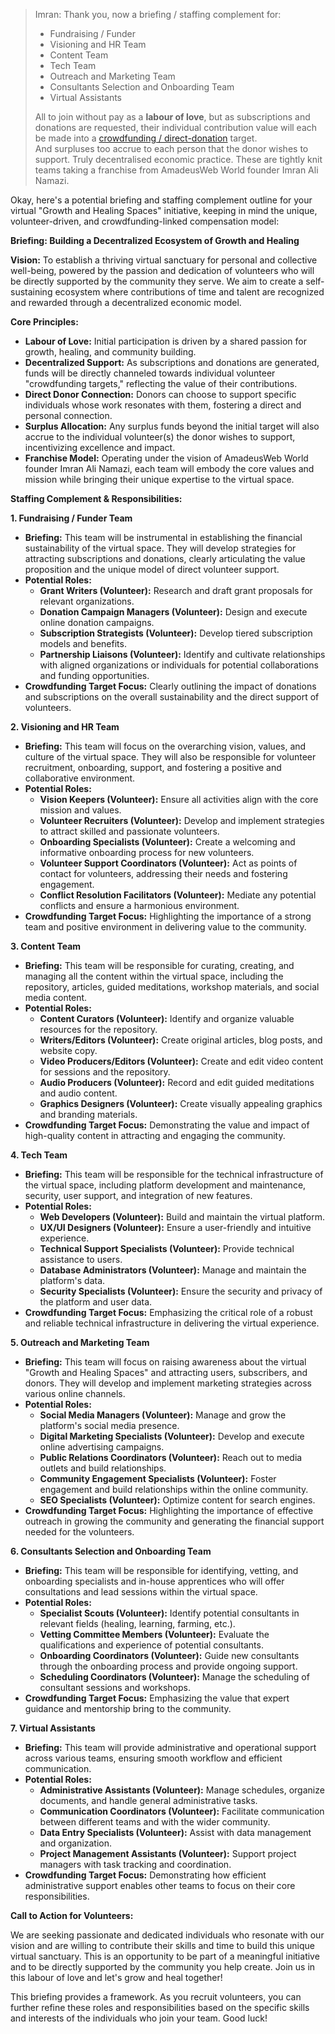> Imran: Thank you, now a briefing / staffing complement for:<br>
> - Fundraising / Funder<br>
> - Visioning and HR Team<br>
> - Content Team<br>
> - Tech Team<br>
> - Outreach and Marketing Team<br>
> - Consultants Selection and Onboarding Team<br>
> - Virtual Assistants<br>
>
> All to join without pay as a **labour of love**, but as subscriptions and donations are requested, their individual contribution value will each be made into a [crowdfunding / direct-donation](https://bitbucket.org/yieldmore/ideas/src/master/content/about/growth-model.md) target.<br>
> And surpluses too accrue to each person that the donor wishes to support. Truly decentralised economic practice. These are tightly knit teams taking a franchise from AmadeusWeb World founder Imran Ali Namazi.

Okay, here's a potential briefing and staffing complement outline for your virtual "Growth and Healing Spaces" initiative, keeping in mind the unique, volunteer-driven, and crowdfunding-linked compensation model:

**Briefing: Building a Decentralized Ecosystem of Growth and Healing**

**Vision:** To establish a thriving virtual sanctuary for personal and collective well-being, powered by the passion and dedication of volunteers who will be directly supported by the community they serve. We aim to create a self-sustaining ecosystem where contributions of time and talent are recognized and rewarded through a decentralized economic model.

**Core Principles:**

* **Labour of Love:** Initial participation is driven by a shared passion for growth, healing, and community building.
* **Decentralized Support:** As subscriptions and donations are generated, funds will be directly channeled towards individual volunteer "crowdfunding targets," reflecting the value of their contributions.
* **Direct Donor Connection:** Donors can choose to support specific individuals whose work resonates with them, fostering a direct and personal connection.
* **Surplus Allocation:** Any surplus funds beyond the initial target will also accrue to the individual volunteer(s) the donor wishes to support, incentivizing excellence and impact.
* **Franchise Model:** Operating under the vision of AmadeusWeb World founder Imran Ali Namazi, each team will embody the core values and mission while bringing their unique expertise to the virtual space.

**Staffing Complement & Responsibilities:**

**1. Fundraising / Funder Team**

* **Briefing:** This team will be instrumental in establishing the financial sustainability of the virtual space. They will develop strategies for attracting subscriptions and donations, clearly articulating the value proposition and the unique model of direct volunteer support.
* **Potential Roles:**
    * **Grant Writers (Volunteer):** Research and draft grant proposals for relevant organizations.
    * **Donation Campaign Managers (Volunteer):** Design and execute online donation campaigns.
    * **Subscription Strategists (Volunteer):** Develop tiered subscription models and benefits.
    * **Partnership Liaisons (Volunteer):** Identify and cultivate relationships with aligned organizations or individuals for potential collaborations and funding opportunities.
* **Crowdfunding Target Focus:** Clearly outlining the impact of donations and subscriptions on the overall sustainability and the direct support of volunteers.

**2. Visioning and HR Team**

* **Briefing:** This team will focus on the overarching vision, values, and culture of the virtual space. They will also be responsible for volunteer recruitment, onboarding, support, and fostering a positive and collaborative environment.
* **Potential Roles:**
    * **Vision Keepers (Volunteer):** Ensure all activities align with the core mission and values.
    * **Volunteer Recruiters (Volunteer):** Develop and implement strategies to attract skilled and passionate volunteers.
    * **Onboarding Specialists (Volunteer):** Create a welcoming and informative onboarding process for new volunteers.
    * **Volunteer Support Coordinators (Volunteer):** Act as points of contact for volunteers, addressing their needs and fostering engagement.
    * **Conflict Resolution Facilitators (Volunteer):** Mediate any potential conflicts and ensure a harmonious environment.
* **Crowdfunding Target Focus:** Highlighting the importance of a strong team and positive environment in delivering value to the community.

**3. Content Team**

* **Briefing:** This team will be responsible for curating, creating, and managing all the content within the virtual space, including the repository, articles, guided meditations, workshop materials, and social media content.
* **Potential Roles:**
    * **Content Curators (Volunteer):** Identify and organize valuable resources for the repository.
    * **Writers/Editors (Volunteer):** Create original articles, blog posts, and website copy.
    * **Video Producers/Editors (Volunteer):** Create and edit video content for sessions and the repository.
    * **Audio Producers (Volunteer):** Record and edit guided meditations and audio content.
    * **Graphics Designers (Volunteer):** Create visually appealing graphics and branding materials.
* **Crowdfunding Target Focus:** Demonstrating the value and impact of high-quality content in attracting and engaging the community.

**4. Tech Team**

* **Briefing:** This team will be responsible for the technical infrastructure of the virtual space, including platform development and maintenance, security, user support, and integration of new features.
* **Potential Roles:**
    * **Web Developers (Volunteer):** Build and maintain the virtual platform.
    * **UX/UI Designers (Volunteer):** Ensure a user-friendly and intuitive experience.
    * **Technical Support Specialists (Volunteer):** Provide technical assistance to users.
    * **Database Administrators (Volunteer):** Manage and maintain the platform's data.
    * **Security Specialists (Volunteer):** Ensure the security and privacy of the platform and user data.
* **Crowdfunding Target Focus:** Emphasizing the critical role of a robust and reliable technical infrastructure in delivering the virtual experience.

**5. Outreach and Marketing Team**

* **Briefing:** This team will focus on raising awareness about the virtual "Growth and Healing Spaces" and attracting users, subscribers, and donors. They will develop and implement marketing strategies across various online channels.
* **Potential Roles:**
    * **Social Media Managers (Volunteer):** Manage and grow the platform's social media presence.
    * **Digital Marketing Specialists (Volunteer):** Develop and execute online advertising campaigns.
    * **Public Relations Coordinators (Volunteer):** Reach out to media outlets and build relationships.
    * **Community Engagement Specialists (Volunteer):** Foster engagement and build relationships within the online community.
    * **SEO Specialists (Volunteer):** Optimize content for search engines.
* **Crowdfunding Target Focus:** Highlighting the importance of effective outreach in growing the community and generating the financial support needed for the volunteers.

**6. Consultants Selection and Onboarding Team**

* **Briefing:** This team will be responsible for identifying, vetting, and onboarding specialists and in-house apprentices who will offer consultations and lead sessions within the virtual space.
* **Potential Roles:**
    * **Specialist Scouts (Volunteer):** Identify potential consultants in relevant fields (healing, learning, farming, etc.).
    * **Vetting Committee Members (Volunteer):** Evaluate the qualifications and experience of potential consultants.
    * **Onboarding Coordinators (Volunteer):** Guide new consultants through the onboarding process and provide ongoing support.
    * **Scheduling Coordinators (Volunteer):** Manage the scheduling of consultant sessions and workshops.
* **Crowdfunding Target Focus:** Emphasizing the value that expert guidance and mentorship bring to the community.

**7. Virtual Assistants**

* **Briefing:** This team will provide administrative and operational support across various teams, ensuring smooth workflow and efficient communication.
* **Potential Roles:**
    * **Administrative Assistants (Volunteer):** Manage schedules, organize documents, and handle general administrative tasks.
    * **Communication Coordinators (Volunteer):** Facilitate communication between different teams and with the wider community.
    * **Data Entry Specialists (Volunteer):** Assist with data management and organization.
    * **Project Management Assistants (Volunteer):** Support project managers with task tracking and coordination.
* **Crowdfunding Target Focus:** Demonstrating how efficient administrative support enables other teams to focus on their core responsibilities.

**Call to Action for Volunteers:**

We are seeking passionate and dedicated individuals who resonate with our vision and are willing to contribute their skills and time to build this unique virtual sanctuary. This is an opportunity to be part of a meaningful initiative and to be directly supported by the community you help create. Join us in this labour of love and let's grow and heal together!

This briefing provides a framework. As you recruit volunteers, you can further refine these roles and responsibilities based on the specific skills and interests of the individuals who join your team. Good luck!